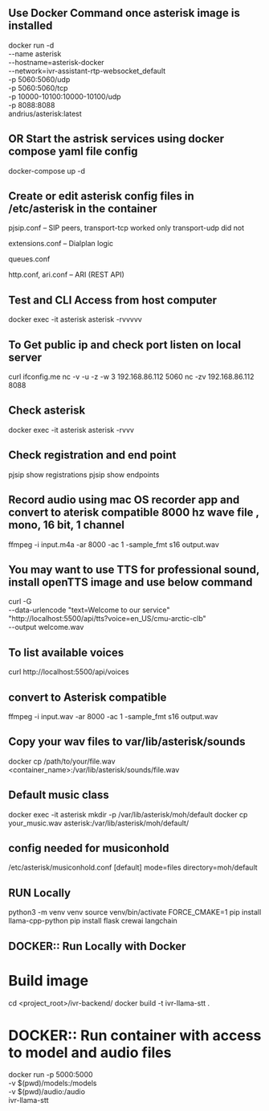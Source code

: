 
## Use Docker Command once asterisk image is installed
docker run -d \
  --name asterisk \
  --hostname=asterisk-docker \
  --network=ivr-assistant-rtp-websocket_default \
  -p 5060:5060/udp \
  -p 5060:5060/tcp \
  -p 10000-10100:10000-10100/udp \
  -p 8088:8088 \
  andrius/asterisk:latest

## OR Start the astrisk services using docker compose yaml file config 
docker-compose up -d

## Create or edit asterisk config files in /etc/asterisk in the container

pjsip.conf – SIP peers, transport-tcp worked only transport-udp did not

extensions.conf – Dialplan logic

queues.conf

http.conf, ari.conf – ARI (REST API)

## Test and CLI Access from host computer
docker exec -it asterisk asterisk -rvvvvv

## To Get public ip and check port listen on local server
curl ifconfig.me
nc -v -u -z -w 3 192.168.86.112 5060
nc -zv 192.168.86.112 8088

## Check asterisk
  docker exec -it asterisk asterisk -rvvv
## Check registration and end point
  pjsip show registrations
  pjsip show endpoints
## Record audio using mac OS recorder app and convert to aterisk  compatible 8000 hz wave file , mono, 16 bit, 1 channel
ffmpeg -i input.m4a -ar 8000 -ac 1 -sample_fmt s16 output.wav

## You may want to use TTS for professional sound, install openTTS image and use below command
curl -G \
  --data-urlencode "text=Welcome to our service" \
  "http://localhost:5500/api/tts?voice=en_US/cmu-arctic-clb" \
  --output welcome.wav
## To list available voices
curl http://localhost:5500/api/voices

## convert to Asterisk compatible
ffmpeg -i input.wav -ar 8000 -ac 1 -sample_fmt s16 output.wav

## Copy your wav files to var/lib/asterisk/sounds
docker cp /path/to/your/file.wav <container_name>:/var/lib/asterisk/sounds/file.wav

## Default music class
docker exec -it asterisk mkdir -p /var/lib/asterisk/moh/default
docker cp your_music.wav asterisk:/var/lib/asterisk/moh/default/
## config needed for musiconhold
/etc/asterisk/musiconhold.conf
[default]
mode=files
directory=moh/default


## RUN Locally
python3 -m venv venv
source venv/bin/activate
FORCE_CMAKE=1 pip install llama-cpp-python
pip install flask crewai langchain


## DOCKER:: Run Locally with Docker
# Build image
cd <project_root>/ivr-backend/
docker build -t ivr-llama-stt .

# DOCKER:: Run container with access to model and audio files
docker run -p 5000:5000 \
  -v $(pwd)/models:/models \
  -v $(pwd)/audio:/audio \
  ivr-llama-stt
